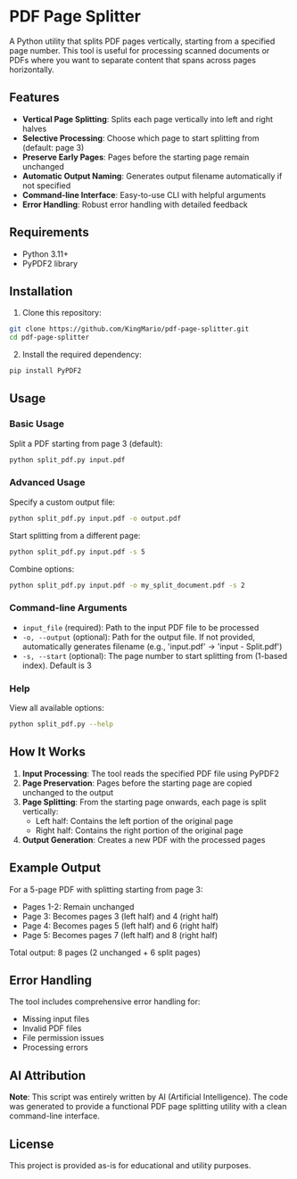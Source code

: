 # PDF Page Splitter

A Python utility that splits PDF pages vertically, starting from a specified page number. This tool is useful for processing scanned documents or PDFs where you want to separate content that spans across pages horizontally.

## Features

- **Vertical Page Splitting**: Splits each page vertically into left and right halves
- **Selective Processing**: Choose which page to start splitting from (default: page 3)
- **Preserve Early Pages**: Pages before the starting page remain unchanged
- **Automatic Output Naming**: Generates output filename automatically if not specified
- **Command-line Interface**: Easy-to-use CLI with helpful arguments
- **Error Handling**: Robust error handling with detailed feedback

## Requirements

- Python 3.11+
- PyPDF2 library

## Installation

1. Clone this repository:
```bash
git clone https://github.com/KingMario/pdf-page-splitter.git
cd pdf-page-splitter
```

2. Install the required dependency:
```bash
pip install PyPDF2
```

## Usage

### Basic Usage

Split a PDF starting from page 3 (default):
```bash
python split_pdf.py input.pdf
```

### Advanced Usage

Specify a custom output file:
```bash
python split_pdf.py input.pdf -o output.pdf
```

Start splitting from a different page:
```bash
python split_pdf.py input.pdf -s 5
```

Combine options:
```bash
python split_pdf.py input.pdf -o my_split_document.pdf -s 2
```

### Command-line Arguments

- `input_file` (required): Path to the input PDF file to be processed
- `-o, --output` (optional): Path for the output file. If not provided, automatically generates filename (e.g., 'input.pdf' → 'input - Split.pdf')
- `-s, --start` (optional): The page number to start splitting from (1-based index). Default is 3

### Help

View all available options:
```bash
python split_pdf.py --help
```

## How It Works

1. **Input Processing**: The tool reads the specified PDF file using PyPDF2
2. **Page Preservation**: Pages before the starting page are copied unchanged to the output
3. **Page Splitting**: From the starting page onwards, each page is split vertically:
   - Left half: Contains the left portion of the original page
   - Right half: Contains the right portion of the original page
4. **Output Generation**: Creates a new PDF with the processed pages

## Example Output

For a 5-page PDF with splitting starting from page 3:
- Pages 1-2: Remain unchanged
- Page 3: Becomes pages 3 (left half) and 4 (right half)
- Page 4: Becomes pages 5 (left half) and 6 (right half)
- Page 5: Becomes pages 7 (left half) and 8 (right half)

Total output: 8 pages (2 unchanged + 6 split pages)

## Error Handling

The tool includes comprehensive error handling for:
- Missing input files
- Invalid PDF files
- File permission issues
- Processing errors

## AI Attribution

**Note**: This script was entirely written by AI (Artificial Intelligence). The code was generated to provide a functional PDF page splitting utility with a clean command-line interface.

## License

This project is provided as-is for educational and utility purposes.